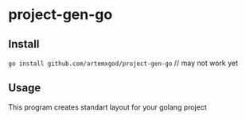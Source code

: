 # project-gen-go

## Install

`go install github.com/artemxgod/project-gen-go` // may not work yet

## Usage
This program creates standart layout for your golang project